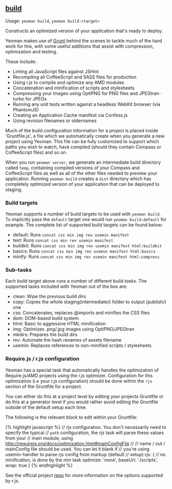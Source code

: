 

## <a href="#build" name="build">build</a>

Usage: `yeoman build`, `yeoman build:<target>`

Constructs an optimized version of your application that's ready to deploy.

Yeoman makes use of [Grunt](https://github.com/gruntjs/grunt) behind the scenes to tackle much of the hard work for this, with some useful additions that assist with compression, optimization and testing.

These include:

* Linting all JavaScript files against JSHint
* Recompiling all CoffeeScript and SASS files for production
* Using r.js to compile and optimize any AMD modules
* Concatenation and minification of scripts and stylesheets
* Compressing your images using OptiPNG for PNG files and JPEGtran-turbo for JPEGs
* Running any unit tests written against a headless WebKit browser (via PhantomJS)
* Creating an Application Cache manifest via Confess.js
* Using revision filenames or oldernames

Much of the build configuration information for a project is placed inside 'Gruntfile.js', a file which we automatically create when you generate a new project using Yeoman. This file can be fully customized to support which paths you wish to watch, have compiled (should they contain Compass or CoffeeScript files) and so on.

When you run `yeoman server`, we generate an intermediate build directory called `temp`, containing compiled versions of your Compass and CoffeeScript files as well as all of the other files needed to preview your application. Running `yeoman build` creates a `dist` directory which has completely optimized version of your application that can be deployed to staging.

### Build targets

Yeoman supports a number of build targets to be used with `yeoman build`. To implicitly
pass the `default` target one would run `yeoman build:default` for example. The complete
list of supported build targets can be found below:

* default: Runs `concat css min img rev usemin manifest`
* text: Runs `concat css min rev usemin manifest`
* buildkit: Runs `concat css min img rev usemin manifest html:buildkit`
* basics: Runs `concat css min img rev usemin manifest html:basics`
* minify: Runs `concat css min img rev usemin manifest html:compress`


### Sub-tasks

Each build target above runs a number of different build *tasks*. The supported
tasks included with Yeoman out of the box are:

* clean: Wipe the previous build dirs
* copy: Copies the whole staging(intermediate/) folder to output (publish/) one
* css: Concatenates, replaces @imports and minifies the CSS files
* dom: DOM-based build system
* html: Basic to aggressive HTML minification
* img: Optimizes .png/.jpg images using OptiPNG/JPEGtran
* mkdirs: Prepares the build dirs
* rev: Automate the hash renames of assets filename
* usemin: Replaces references to non-minified scripts / stylesheets

### Require.js / r.js configuration

Yeoman has a special task that automatically handles the optimization of Require.js/AMD
projects using the r.js optimizer. Configuration for this optimization (i.e your r.js
configuration) should be done within the `rjs` section of the Gruntfile for a project.

You can either do this at a project level by editing your projects Gruntfile or do this
at a generator level if you would rather avoid editing the Gruntfile outside of the default
setup each time.

The following is the relevant block to edit within your Gruntfile:

{% highlight javascript %}
    // rjs configuration. You don't necessarily need to specify the typical
    // `path` configuration, the rjs task will parse these values from your
    // main module, using http://requirejs.org/docs/optimization.html#mainConfigFile
    //
    // name / out / mainConfig file should be used. You can let it blank if
    // you're using usemin-handler to parse rjs config from markup (default
    // setup)
    rjs: {
      // no minification, is done by the min task
      optimize: 'none',
      baseUrl: './scripts',
      wrap: true
   }
{% endhighlight %}

See the official project [repo](https://github.com/jrburke/r.js) for more information on the
options supported by r.js.



